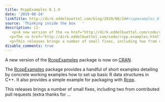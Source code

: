 ```yaml
---
title: RcppExamples 0.1.9
date: '2019-08-24'
linkTitle: http://dirk.eddelbuettel.com/blog/2019/08/24#rcppexamples_0.1.9
source: 'Thinking inside the box   '
description: |2-
   <p>A new version of the <a href="http://dirk.eddelbuettel.com/code/rcpp.examples.html">RcppExamples</a> package is now on <a href="https://cran.r-project.org">CRAN</a>.</p>
  <p>The <a href="http://dirk.eddelbuettel.com/code/rcpp.examples.html">RcppExamples</a> package provides a handful of short examples detailing by concrete working examples how to set up basic R data structures in C++. It also provides a simple example for packaging with <a href="http://www.rcpp.org">Rcpp</a>.</p>
  <p>This releases brings a number of small fixes, including two from contributed pull requests (extra thanks for  ...
disable_comments: true
---
```

 <p>A new version of the <a href="http://dirk.eddelbuettel.com/code/rcpp.examples.html">RcppExamples</a> package is now on <a href="https://cran.r-project.org">CRAN</a>.</p>
<p>The <a href="http://dirk.eddelbuettel.com/code/rcpp.examples.html">RcppExamples</a> package provides a handful of short examples detailing by concrete working examples how to set up basic R data structures in C++. It also provides a simple example for packaging with <a href="http://www.rcpp.org">Rcpp</a>.</p>
<p>This releases brings a number of small fixes, including two from contributed pull requests (extra thanks for  ...